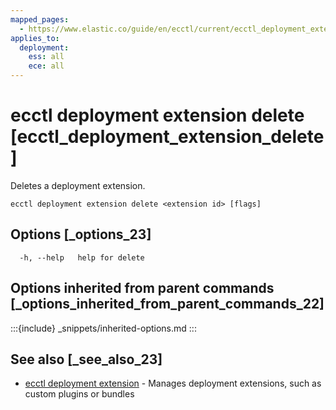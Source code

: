 ```yaml
---
mapped_pages:
  - https://www.elastic.co/guide/en/ecctl/current/ecctl_deployment_extension_delete.html
applies_to:
  deployment:
    ess: all
    ece: all
---
```


# ecctl deployment extension delete [ecctl_deployment_extension_delete]

Deletes a deployment extension.

```
ecctl deployment extension delete <extension id> [flags]
```


## Options [_options_23]

```
  -h, --help   help for delete
```


## Options inherited from parent commands [_options_inherited_from_parent_commands_22]

:::{include} _snippets/inherited-options.md
:::


## See also [_see_also_23]

* [ecctl deployment extension](/reference/ecctl_deployment_extension.md)	 - Manages deployment extensions, such as custom plugins or bundles

